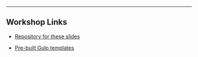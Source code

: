 
---

## Workshop Links

- [Repository for these slides](https://github.com/code-warrior/gulp-workshop)

- [Pre-built Gulp templates](https://github.com/code-warrior/gulp-template-for-html-css-sass-js)
